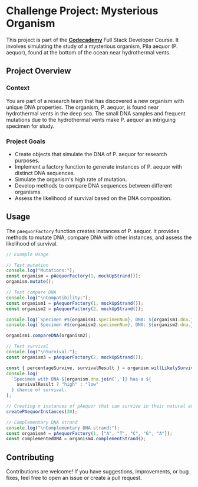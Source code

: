 # Challenge Project: Mysterious Organism

This project is part of the **[Codecademy](https://github.com/Codecademy)** Full Stack Developer Course. It involves simulating the study of a mysterious organism, Pila aequor (P. aequor), found at the bottom of the ocean near hydrothermal vents.

## Project Overview

### Context
You are part of a research team that has discovered a new organism with unique DNA properties. The organism, P. aequor, is found near hydrothermal vents in the deep sea. The small DNA samples and frequent mutations due to the hydrothermal vents make P. aequor an intriguing specimen for study.

### Project Goals
- Create objects that simulate the DNA of P. aequor for research purposes.
- Implement a factory function to generate instances of P. aequor with distinct DNA sequences.
- Simulate the organism's high rate of mutation.
- Develop methods to compare DNA sequences between different organisms.
- Assess the likelihood of survival based on the DNA composition.

## Usage

The `pAequorFactory` function creates instances of P. aequor. It provides methods to mutate DNA, compare DNA with other instances, and assess the likelihood of survival.

```javascript
// Example Usage

// Test mutation
console.log("Mutations:");
const organism = pAequorFactory(1, mockUpStrand());
organism.mutate();

// Test compare DNA
console.log("\nCompatibility:");
const organism1 = pAequorFactory(1, mockUpStrand());
const organism2 = pAequorFactory(2, mockUpStrand());

console.log(`Specimen #${organism1.specimenNum}, DNA: ${organism1.dna.join(',')}`);
console.log(`Specimen #${organism2.specimenNum}, DNA: ${organism2.dna.join(',')}`);

organism1.compareDNA(organism2);

// Test survival
console.log("\nSurvival:");
const organism3 = pAequorFactory(2, mockUpStrand());

const { percentageSurvive, survivalResult } = organism.willLikelySurvive();
console.log(
  `Specimen with DNA ${organism.dna.join(',')} has a ${
    survivalResult ? "high" : "low"
  } chance of survival.`
);

// Creating n instances of pAequor that can survive in their natural environment
createPAequorInstances(30);

// Complementary DNA strand
console.log("\nComplementary DNA strand:");
const organism4 = pAequorFactory(1, ["A", "T", "C", "G", "A"]);
const complementedDNA = organism4.complementStrand();
```

## Contributing

Contributions are welcome! If you have suggestions, improvements, or bug fixes, feel free to open an issue or create a pull request.
